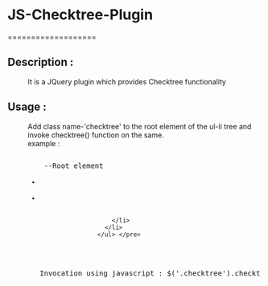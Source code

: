 <h1>JS-Checktree-Plugin</h1>
===================
<dl><h2>Description :</h2></dl>
<dd>It is a JQuery plugin which provides Checktree functionality</dd>

<dl><h2>Usage :</h2></dl> 
<dd>Add class name-'checktree' to the root element of the ul-li tree and invoke checktree() function on the same.
<br>example :<pre><ul class="checktree"> --Root element
                      <li>
                        <li>
                          
                        </li>
                      </li>
                    </ul> </pre>
<br>                
Invocation using javascript : $('.checktree').checktree();
</dd>
